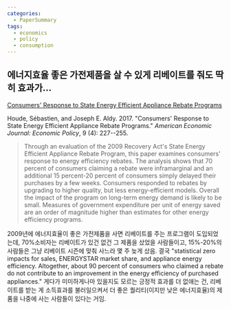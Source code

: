 ```yaml
---
categories:
  - PaperSummary
tags:
  - economics
  - policy
  - consumption
---
```


## 에너지효율 좋은 가전제품을 살 수 있게 리베이트를 줘도 딱히 효과가...

[Consumers' Response to State Energy Efficient Appliance Rebate Programs](https://www.aeaweb.org/articles?id=10.1257/pol.20140383)

Houde, Sébastien, and Joseph E. Aldy. 2017. \"Consumers' Response to State Energy Efficient Appliance Rebate Programs.\" _American Economic Journal: Economic Policy_, 9 (4): 227--255.

> Through an evaluation of the 2009 Recovery Act's State Energy Efficient Appliance Rebate Program, this paper examines consumers' response to energy efficiency rebates. The analysis shows that 70 percent of consumers claiming a rebate were inframarginal and an additional 15 percent-20 percent of consumers simply delayed their purchases by a few weeks. Consumers responded to rebates by upgrading to higher quality, but less energy-efficient models. Overall the impact of the program on long-term energy demand is likely to be small. Measures of government expenditure per unit of energy saved are an order of magnitude higher than estimates for other energy efficiency programs.

2009년에 에너지효율이 좋은 가전제품을 사면 리베이트를 주는 프로그램이 도입되었는데, 70%소비자는 리베이트가 있건 없건 그 제품을 샀었을 사람들이고, 15%-20%의 사람들은 그냥 리베이트 시즌에 맞춰 사느라 몇 주 늦게 샀음. 결국 \"statistical zero impacts for sales, ENERGYSTAR market share, and appliance energy efficiency. Altogether, about 90 percent of consumers who claimed a rebate do not contribute to an improvement in the energy efficiency of purchased appliances.\" 게다가 미미하게나마 있을지도 모르는 긍정적 효과를 더 없애는 건, 리베이트를 받는 게 소득효과를 불러일으켜서 더 좋은 퀄리티(이지만 낮은 에너지효율)의 제품을 나중에 사는 사람들이 있다는 거임.
